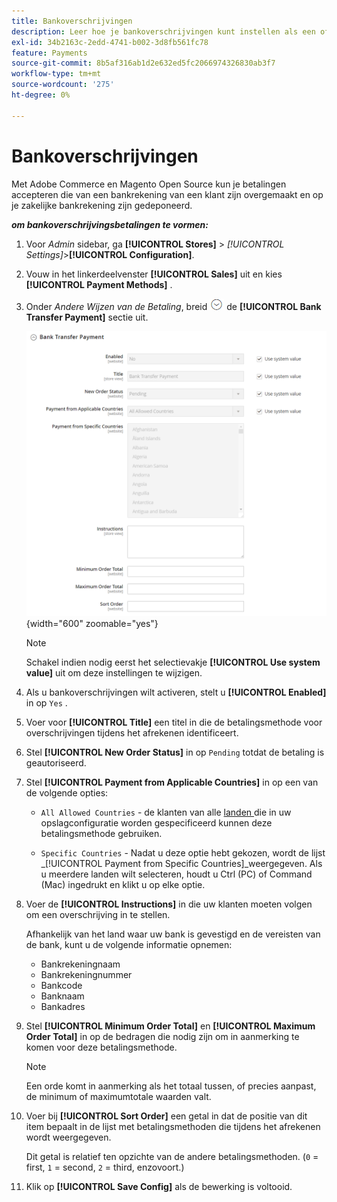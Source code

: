 ```yaml
---
title: Bankoverschrijvingen
description: Leer hoe je bankoverschrijvingen kunt instellen als een offline betalingsmethode in je winkel.
exl-id: 34b2163c-2edd-4741-b002-3d8fb561fc78
feature: Payments
source-git-commit: 8b5af316ab1d2e632ed5fc2066974326830ab3f7
workflow-type: tm+mt
source-wordcount: '275'
ht-degree: 0%

---
```


# Bankoverschrijvingen

Met Adobe Commerce en Magento Open Source kun je betalingen accepteren die van een bankrekening van een klant zijn overgemaakt en op je zakelijke bankrekening zijn gedeponeerd.

**_om bankoverschrijvingsbetalingen te vormen:_**

1. Voor _Admin_ sidebar, ga **[!UICONTROL Stores]** > _[!UICONTROL Settings]_>**[!UICONTROL Configuration]**.

1. Vouw in het linkerdeelvenster **[!UICONTROL Sales]** uit en kies **[!UICONTROL Payment Methods]** .

1. Onder _Andere Wijzen van de Betaling_, breid ![ de selecteur van de Uitbreiding ](../assets/icon-display-expand.png) de **[!UICONTROL Bank Transfer Payment]** sectie uit.

   ![ Betaling van de Overdracht van de Bank ](../configuration-reference/sales/assets/payment-methods-bank-transfer-payment.png){width="600" zoomable="yes"}

   >[!NOTE]
   >
   >Schakel indien nodig eerst het selectievakje **[!UICONTROL Use system value]** uit om deze instellingen te wijzigen.

1. Als u bankoverschrijvingen wilt activeren, stelt u **[!UICONTROL Enabled]** in op `Yes` .

1. Voer voor **[!UICONTROL Title]** een titel in die de betalingsmethode voor overschrijvingen tijdens het afrekenen identificeert.

1. Stel **[!UICONTROL New Order Status]** in op `Pending` totdat de betaling is geautoriseerd.

1. Stel **[!UICONTROL Payment from Applicable Countries]** in op een van de volgende opties:

   - `All Allowed Countries` - de klanten van alle [ landen ](../getting-started/store-details.md#country-options) die in uw opslagconfiguratie worden gespecificeerd kunnen deze betalingsmethode gebruiken.

   - `Specific Countries` - Nadat u deze optie hebt gekozen, wordt de lijst _[!UICONTROL Payment from Specific Countries]_weergegeven. Als u meerdere landen wilt selecteren, houdt u Ctrl (PC) of Command (Mac) ingedrukt en klikt u op elke optie.

1. Voer de **[!UICONTROL Instructions]** in die uw klanten moeten volgen om een overschrijving in te stellen.

   Afhankelijk van het land waar uw bank is gevestigd en de vereisten van de bank, kunt u de volgende informatie opnemen:

   - Bankrekeningnaam
   - Bankrekeningnummer
   - Bankcode
   - Banknaam
   - Bankadres

1. Stel **[!UICONTROL Minimum Order Total]** en **[!UICONTROL Maximum Order Total]** in op de bedragen die nodig zijn om in aanmerking te komen voor deze betalingsmethode.

   >[!NOTE]
   >
   >Een orde komt in aanmerking als het totaal tussen, of precies aanpast, de minimum of maximumtotale waarden valt.

1. Voer bij **[!UICONTROL Sort Order]** een getal in dat de positie van dit item bepaalt in de lijst met betalingsmethoden die tijdens het afrekenen wordt weergegeven.

   Dit getal is relatief ten opzichte van de andere betalingsmethoden. (`0` = first, `1` = second, `2` = third, enzovoort.)

1. Klik op **[!UICONTROL Save Config]** als de bewerking is voltooid.
